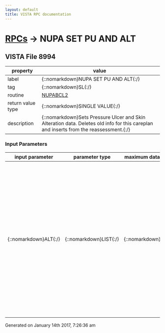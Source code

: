 ```yaml
---
layout: default
title: VISTA RPC documentation
---
```




# [RPCs](TableOfContent.md) &#8594; NUPA SET PU AND ALT 


 ## VISTA File 8994
 property | value 
--- | --- 
 label | {::nomarkdown}NUPA SET PU AND ALT{:/}
 tag | {::nomarkdown}SL{:/}
 routine | [NUPABCL2](http://code.osehra.org/dox/Routine_NUPABCL2_source.html)
 return value type | {::nomarkdown}SINGLE VALUE{:/}
 description | {::nomarkdown}Sets Pressure Ulcer and Skin Alteration data.  Deletes old info for this careplan and inserts from the reassessment.{:/}

### Input Parameters

| input parameter | parameter type | maximum data length | required | description | 
| --- | --- | --- | --- | --- | 
| {::nomarkdown}ALT{:/} | {::nomarkdown}LIST{:/} | {::nomarkdown}999{:/} | {::nomarkdown}true{:/} | {::nomarkdown} String List.   Piece 1 = \A\ for alterations or \U\ for pressure ulcers Piece 2 = CarePlan DA Piece 3 = Text field 1 from the reassessment Piece 4 = Text field 2 from the reassessment Piece 5 = Text field 3 from the reassessment Piece 6 = Comments number of Lines Piece 7 = Comments Text Piece 8 = A 1 if the alteration is healed{:/} | 




 Generated on January 14th 2017, 7:26:36 am